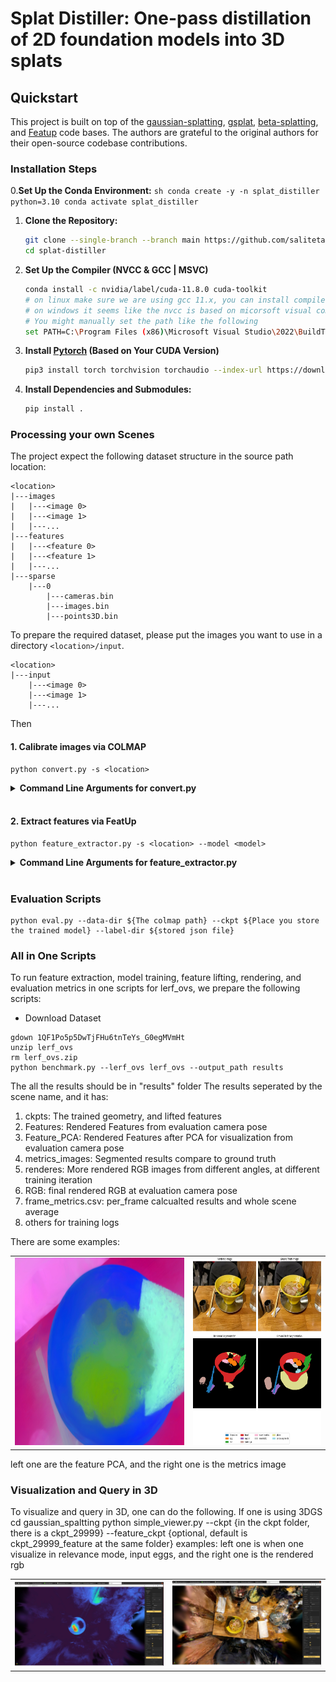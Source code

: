 # Splat Distiller: One-pass distillation of 2D foundation models into 3D splats

## Quickstart

This project is built on top of the [gaussian-splatting](https://github.com/graphdeco-inria/gaussian-splatting), [gsplat](https://github.com/nerfstudio-project/gsplat), [beta-splatting](https://github.com/RongLiu-Leo/beta-splatting), and [Featup](https://github.com/mhamilton723/FeatUp) code bases. The authors are grateful to the original authors for their open-source codebase contributions.

### Installation Steps

0.**Set Up the Conda Environment:**
    ```sh
    conda create -y -n splat_distiller python=3.10
    conda activate splat_distiller
    ```

1. **Clone the Repository:**
   ```sh
   git clone --single-branch --branch main https://github.com/saliteta/splat-distiller.git
   cd splat-distiller
   ```
1. **Set Up the Compiler (NVCC & GCC | MSVC)**
    ```sh
    conda install -c nvidia/label/cuda-11.8.0 cuda-toolkit
    # on linux make sure we are using gcc 11.x, you can install compilers through conda-forge
    # on windows it seems like the nvcc is based on micorsoft visual compiler, you need to set it to msvc 2019
    # You might manually set the path like the following
    set PATH=C:\Program Files (x86)\Microsoft Visual Studio\2022\BuildTools\VC\Tools\MSVC\${The version u use}\bin\Hostx64\x64\;%PATH%
    ```

1. **Install [Pytorch](https://pytorch.org/get-started/locally/) (Based on Your CUDA Version)**
    ```sh
    pip3 install torch torchvision torchaudio --index-url https://download.pytorch.org/whl/cu118
    ```
1. **Install Dependencies and Submodules:**
    ```sh
    pip install .
    ```


### Processing your own Scenes

The project expect the following dataset structure in the source path location:

```
<location>
|---images
|   |---<image 0>
|   |---<image 1>
|   |---...
|---features
|   |---<feature 0>
|   |---<feature 1>
|   |---...
|---sparse
    |---0
        |---cameras.bin
        |---images.bin
        |---points3D.bin
```
To prepare the required dataset, please put the images you want to use in a directory ```<location>/input```.
```
<location>
|---input
    |---<image 0>
    |---<image 1>
    |---...
```
Then
#### 1. Calibrate images via COLMAP
```shell
python convert.py -s <location>
```

<details>
<summary><span style="font-weight: bold;">Command Line Arguments for convert.py</span></summary>

  #### --no_gpu
  Flag to avoid using GPU in COLMAP.
  #### --skip_matching
  Flag to indicate that COLMAP info is available for images.
  #### --source_path / -s
  Location of the inputs.
  #### --camera 
  Which camera model to use for the early matching steps, ```OPENCV``` by default.
  #### --resize
  Flag for creating resized versions of input images.
  #### --colmap_executable
  Path to the COLMAP executable (```.bat``` on Windows).
  #### --magick_executable
  Path to the ImageMagick executable.
</details>
<br>

#### 2. Extract features via FeatUp

```shell
python feature_extractor.py -s <location> --model <model>
```

<details>
<summary><span style="font-weight: bold;">Command Line Arguments for feature_extractor.py</span></summary>

  #### --source_path / -s
  Location of the inputs.
  #### --model 
  Select the 2D foundation model from the list: dino16, dinov2, clip, maskclip, vit, resnet50.
</details>
<br>


### Evaluation Scripts
```
python eval.py --data-dir ${The colmap path} --ckpt ${Place you store the trained model} --label-dir ${stored json file}
```

### All in One Scripts
To run feature extraction, model training, feature lifting, rendering, and evaluation metrics in one scripts for lerf_ovs, we prepare the following scripts:
- Download Dataset
```
gdown 1QF1Po5p5DwTjFHu6tnTeYs_G0egMVmHt
unzip lerf_ovs
rm lerf_ovs.zip
python benchmark.py --lerf_ovs lerf_ovs --output_path results
```
The all the results should be in "results" folder
The results seperated by the scene name, and it has:
1. ckpts: The trained geometry, and lifted features
2. Features: Rendered Features from evaluation camera pose
3. Feature_PCA: Rendered Features after PCA for visualization from evaluation camera pose
4. metrics_images: Segmented results compare to ground truth
5. renderes: More rendered RGB images from different angles, at different training iteration
6. RGB: final rendered RGB at evaluation camera pose
7. frame_metrics.csv: per_frame calcualted results and whole scene average
8. others for training logs


There are some examples: 
<table>
  <tr>
    <td><img src="assets/feature_pca.jpg" Height="300"/></td>
    <td><img src="assets/metrics_image.png" Height="300"/></td>
  </tr>
</table>
left one are the feature PCA, and the right one is the metrics image


### Visualization and Query in 3D
To visualize and query in 3D, one can do the following. If one is using 3DGS 
cd gaussian_spaltting
python simple_viewer.py --ckpt {in the ckpt folder, there is a ckpt_29999} --feature_ckpt {optional, default is ckpt_29999_feature at the same folder}
examples: left one is when one visualize in relevance mode, input eggs, and the right one is the rendered rgb
<table>
  <tr>
    <td><img src="assets/eggs.jpg" width="300"/></td>
    <td><img src="assets/rgb_render.jpg" width="300"/></td>
  </tr>
</table>
